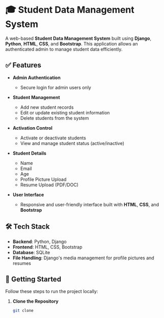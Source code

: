 # 🎓 Student Data Management System

A web-based **Student Data Management System** built using **Django**, **Python**, **HTML**, **CSS**, and **Bootstrap**. This application allows an authenticated admin to manage student data efficiently.

## ✅ Features

- **Admin Authentication**
  - Secure login for admin users only

- **Student Management**
  - Add new student records
  - Edit or update existing student information
  - Delete students from the system

- **Activation Control**
  - Activate or deactivate students
  - View and manage student status (active/inactive)

- **Student Details**
  - Name
  - Email
  - Age
  - Profile Picture Upload
  - Resume Upload (PDF/DOC)

- **User Interface**
  - Responsive and user-friendly interface built with **HTML**, **CSS**, and **Bootstrap**

## 🛠️ Tech Stack

- **Backend**: Python, Django
- **Frontend**: HTML, CSS, Bootstrap
- **Database**: SQLite
- **File Handling**: Django's media management for profile pictures and resumes

## 🚀 Getting Started

Follow these steps to run the project locally:

1. **Clone the Repository**
   ```bash https://github.com/Omtechnayak/Student-Management-System.git
   git clone 

